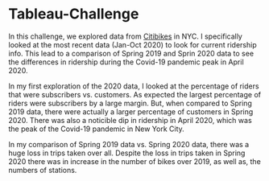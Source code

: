 <h1>Tableau-Challenge</h1>

<p>In this challenge, we explored data from <a href="https://s3.amazonaws.com/tripdata/index.html">Citibikes</a> in NYC. I specifically looked at the most recent data (Jan-Oct 2020) to look for current ridership info. This lead to a comparison of Spring 2019 and Sprin 2020 data to see the differences in ridership during the Covid-19 pandemic peak in April 2020.</p>

<p>In my first exploration of the 2020 data, I looked at the percentage of riders that were subscribers vs. customers. As expected the largest percentage of riders were subscribers by a large margin. But, when compared to Spring 2019 data, there were actually a larger percentage of customers in Spring 2020. There was also a noticible dip in ridership in April 2020, which was the peak of the Covid-19 pandemic in New York City.</p>

<p>In my comparison of Spring 2019 data vs. Spring 2020 data, there was a huge loss in trips taken over all. Despite the loss in trips taken in Spring 2020 there was in increase in the number of bikes over 2019, as well as, the numbers of stations. </p>